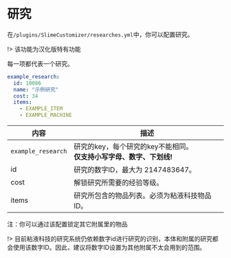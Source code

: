 # 研究

在`/plugins/SlimeCustomizer/researches.yml`中，你可以配置研究。

!> 该功能为汉化版特有功能

每一项都代表一个研究。

```yaml
example_research:
  id: 10086
  name: "示例研究"
  cost: 34
  items:
    - EXAMPLE_ITEM
    - EXAMPLE_MACHINE
```

| 内容 | 描述 |
| -------- | -------- |
| `example_research` | 研究的key，每个研究的key不能相同。<br>**仅支持小写字母、数字、下划线!** |
| id | 研究的数字ID，最大为 2147483647。 |
| cost | 解锁研究所需要的经验等级。 |
| items | 研究所包含的物品列表。必须为粘液科技物品ID。 |

注：你可以通过该配置锁定其它附属里的物品  

!> 目前粘液科技的研究系统仍依赖数字id进行研究的识别，本体和附属的研究都会使用该数字ID。因此，建议将数字ID设置为其他附属不太会用到的范围。
